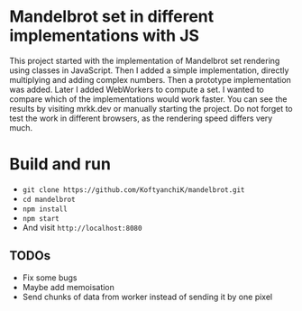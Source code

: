 # Mandelbrot set in different implementations with JS
This project started with the implementation of Mandelbrot set rendering using classes in JavaScript. Then I added a simple implementation, directly multiplying and adding complex numbers. Then a prototype implementation was added.
Later I added WebWorkers to compute a set.
I wanted to compare which of the implementations would work faster. You can see the results by visiting mrkk.dev or manually starting the project. Do not forget to test the work in different browsers, as the rendering speed differs very much.
# Build and run
- ```git clone https://github.com/KoftyanchiK/mandelbrot.git```
- ```cd mandelbrot```
- ```npm install```
- ```npm start```
- And visit `http://localhost:8080`

## TODOs
- Fix some bugs
- Maybe add memoisation
- Send chunks of data from worker instead of sending it by one pixel